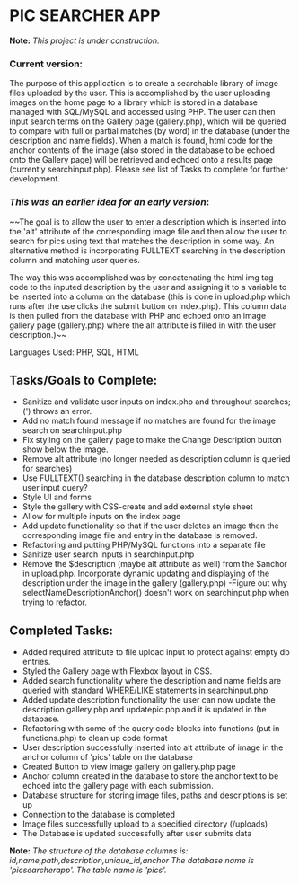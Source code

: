 # PIC SEARCHER APP

**Note:** *This project is under construction.*

### Current version:
The purpose of this application is to create a searchable library of image files uploaded by the user. This is accomplished by the user uploading images on the home page to a library which is stored in a database managed with SQL/MySQL and accessed using PHP.  The user can then input search terms on the Gallery page (gallery.php), which will be queried to compare with full or partial matches (by word) in the database (under the description and name fields).  When a match is found, html code for the anchor contents of the image (also stored in the database to be echoed onto the Gallery page) will be retrieved and echoed onto a results page (currently searchinput.php).  Please see list of Tasks to complete for further development.

### *This was an earlier idea for an early version*:
~~The goal is to allow the user to enter a description which is inserted into the 'alt' attribute of the corresponding image file and then allow the user to search for pics using text that matches the description in some way.  An alternative method is incorporating FULLTEXT searching in the description column and matching user queries.

The way this was accomplished was by concatenating the html img tag code to the inputed description by the user and assigning it to a variable to be inserted into a column on the database (this is done in upload.php which runs after the use clicks the submit button on index.php).  This column data is then pulled from the database with PHP and echoed onto an image gallery page (gallery.php) where the alt attribute is filled in with the user description.)~~  

Languages Used: PHP, SQL, HTML

## Tasks/Goals to Complete:
- Sanitize and validate user inputs on index.php and throughout searches; (') throws an error.
- Add no match found message if no matches are found for the image search on searchinput.php
- Fix styling on the gallery page to make the Change Description button show below the image.
- Remove alt attribute (no longer needed as description column is queried for searches)
- Use FULLTEXT() searching in the database description column to match user input query?
- Style UI and forms
- Style the gallery with CSS-create and add external style sheet
- Allow for multiple inputs on the index page
- Add update functionality so that if the user deletes an image then the corresponding image    file and entry in the database is removed.
- Refactoring and putting PHP/MySQL functions into a separate file
- Sanitize user search inputs in searchinput.php
- Remove the $description (maybe alt attribute as well) from the $anchor in upload.php.  Incorporate dynamic updating and displaying of the description under the image in the gallery (gallery.php)
-Figure out why selectNameDescriptionAnchor() doesn't work on searchinput.php when trying to refactor.

## Completed Tasks:
- Added required attribute to file upload input to protect against empty db entries.
- Styled the Gallery page with Flexbox layout in CSS.
- Added search functionality where the description and name fields are queried with standard WHERE/LIKE statements in searchinput.php
- Added update description functionality the user can now update the description gallery.php and updatepic.php and it is updated in the database.
- Refactoring with some of the query code blocks into functions (put in functions.php) to clean up code format
- User description successfully inserted into alt attribute of image in the anchor column of 'pics' table on the database
- Created Button to view image gallery on gallery.php page
- Anchor column created in the database to store the anchor text to be echoed into the gallery page with each submission.  
- Database structure for storing image files, paths and descriptions is set up
- Connection to the database is completed
- Image files successfully upload to a specified directory (/uploads)
- The Database is updated successfully after user submits data

**Note:** *The structure of the database columns is: id,name,path,description,unique_id,anchor
The database name is 'picsearcherapp'.  The table name is 'pics'.*
